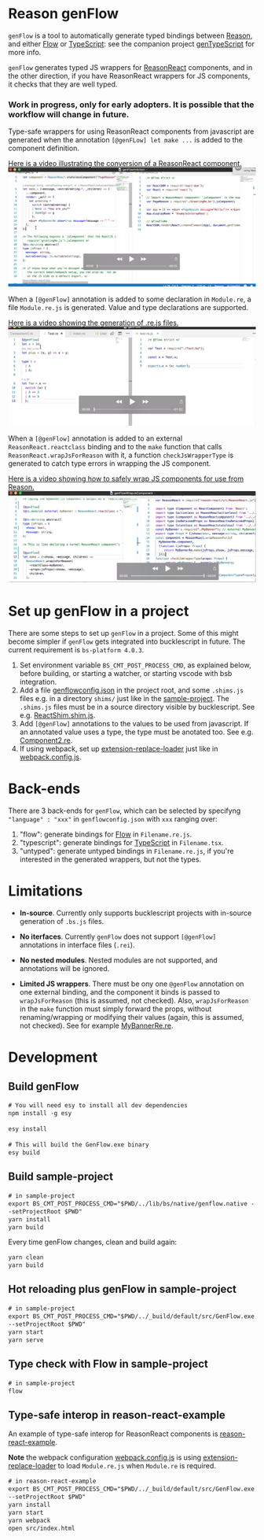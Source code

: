 # Reason genFlow

`genFlow` is a tool to automatically generate typed bindings between [Reason](https://reasonml.github.io/), and either [Flow](https://flow.org/en/) or [TypeScript](https://www.typescriptlang.org/): see the companion project [genTypeScript](https://github.com/cristianoc/genTypeScript) for more info.

`genFlow` generates typed JS wrappers for [ReasonReact](https://reasonml.github.io/reason-react/) components, and in the other direction, if you have ReasonReact wrappers for JS components, it checks that they are well typed.

### Work in progress, only for early adopters. It is possible that the workflow will change in future.

Type-safe wrappers for using ReasonReact components from javascript are generated when the annotation `[@genFLow] let make ...` is added to the component definition.

[Here is a video illustrating the conversion of a ReasonReact component.](https://youtu.be/k9QYjq0c8rA)
[![IMAGE ALT TEXT HERE](assets/genFlowInAction.png)](https://youtu.be/k9QYjq0c8rA)


When a `[@genFlow]` annotation is added to some declaration in `Module.re`, a file `Module.re.js` is generated. Value and type declarations are supported.

[Here is a video showing the generation of .re.js files.](https://youtu.be/0YLXGBiB9dY)
[![IMAGE ALT TEXT HERE](assets/genFlow.png)](https://youtu.be/0YLXGBiB9dY)

When a `[@genFlow]` annotation is added to an external `ReasonReact.reactclass` binding and to the `make` function that calls `ReasonReact.wrapJsForReason` with it, a function `checkJsWrapperType` is generated to catch type errors in wrapping the JS component.

[Here is a video showing how to safely wrap JS components for use from Reason.](https://youtu.be/UKACByHmuQE)
[![IMAGE ALT TEXT HERE](assets/genFlowWrapJsComponent.png)](https://youtu.be/UKACByHmuQE)


# Set up genFlow in a project

There are some steps to set up `genFlow` in a project.
Some of this might become simpler if `genFlow` gets integrated
into bucklescript in future. The current requirement is `bs-platform 4.0.3`.

1. Set environment variable `BS_CMT_POST_PROCESS_CMD`, as explained below, before building, or starting a watcher, or starting vscode with bsb integration.
2. Add a file [genflowconfig.json](sample-project/src/shims) in the project root, and some `.shims.js` files e.g. in a directory `shims/` just like in the [sample-project](sample-project). The `.shims.js` files must be in a source directory visible by bucklescript. See e.g. [ReactShim.shim.js](sample-project/src/shims/ReactShim.shim.js).
3. Add `[@genFlow]` annotations to the values to be used from javascript. If an annotated value uses a type, the type must be anotated too. See e.g. [Component2.re](sample-project/src/Component2.re).
4. If using webpack, set up [extension-replace-loader](https://www.npmjs.com/package/extension-replace-loader) just like in [webpack.config.js](reason-react-example/webpack.config.js).

# Back-ends

There are 3 back-ends for `genFlow`, which can be selected by specifyng `"language" : "xxx"` in `genflowconfig.json` with `xxx` ranging over:

1. "flow": generate bindings for [Flow](https://flow.org/en/) in `Filename.re.js`.
2. "typescript": generate bindings for [TypeScript](https://www.typescriptlang.org/) in `Filename.tsx`.
3. "untyped": generate untyped bindings in `Filename.re.js`, if you're interested in the generated wrappers, but not the types.


# Limitations

* **In-source**. Currently only supports bucklescript projects with in-source generation of `.bs.js` files.

* **No iterfaces**. Currently `genFlow` does not support `[@genFlow]` annotations in interface files (`.rei`).

* **No nested modules**. Nested modules are not supported, and annotations will be ignored.

* **Limited JS wrappers**. There must be ony one `@genFlow` annotation on one external binding, and the component it binds is passed to `wrapJsForReason` (this is assumed, not checked). Also, `wrapJsForReason` in the `make` function must simply forward the props, without renaming/wrapping or modifying their values (again, this is assumed, not checked). See for example [MyBannerRe.re](reason-react-example/src/interop/MyBannerRe.re).

# Development

## Build genFlow

```
# You will need esy to install all dev dependencies
npm install -g esy

esy install

# This will build the GenFlow.exe binary
esy build
```

## Build sample-project

```
# in sample-project
export BS_CMT_POST_PROCESS_CMD="$PWD/../lib/bs/native/genflow.native --setProjectRoot $PWD"
yarn install
yarn build
```

Every time genFlow changes, clean and build again:

```
yarn clean
yarn build
```

## Hot reloading plus genFlow in sample-project

```
# in sample-project
export BS_CMT_POST_PROCESS_CMD="$PWD/../_build/default/src/GenFlow.exe --setProjectRoot $PWD"
yarn start
yarn serve
```

## Type check with Flow in sample-project
```
# in sample-project
flow
```

## Type-safe interop in reason-react-example

An example of type-safe interop for ReasonReact components is [reason-react-example](reason-react-example).

**Note** the webpack configuration [webpack.config.js](reason-react-example/webpack.config.js) is using [extension-replace-loader](https://www.npmjs.com/package/extension-replace-loader) to load `Module.re.js` when `Module.re` is required.

```
# in reason-react-example
export BS_CMT_POST_PROCESS_CMD="$PWD/../_build/default/src/GenFlow.exe --setProjectRoot $PWD"
yarn install
yarn start
yarn webpack
open src/index.html
```
